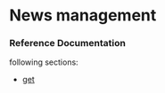 # News management

### Reference Documentation
following sections:

* [get](http://localhost:8080/api/v1/news)



